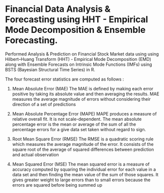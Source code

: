 # Financial Data Analysis & Forecasting using HHT - Empirical Mode Decomposition & Ensemble Forecasting.

Performed Analysis & Prediction on Financial Stock Market data using using Hilbert–Huang Transform (HHT) - Empirical Mode Decomposition (EMD) along with Ensemble Forecasts on Intrinsic Mode Functions (IMFs) using BSTS (Bayesian Structural Time Series) in R.


The four forecast error statistics are computed as follows :

1)	Mean Absolute Error (MAE) 
The MAE is defined by making each error positive by taking its absolute value and then averaging the results. MAE measures the average magnitude of errors without considering their direction of a set of predictions

2)	Mean Absolute Percentage Error (MAPE) MAPE produces a measure of relative overall fit. It is not scale-dependent. The mean absolute percentage error is the mean or average of the sum of all the percentage errors for a give data set taken without regard to sign. 

3)	Root Mean Square Error (RMSE) The RMSE is a quadratic scoring rule which measures the average magnitude of the error. It consists of the square root of the average of squared differences between prediction and actual observation

4)	Mean Squared Error (MSE) The mean squared error is a measure of accuracy computed by squaring the individual error for each value in a data set and then finding the mean value of the sum of those squares. It gives greater weight to large errors than to small errors because the errors are squared before being summed up
